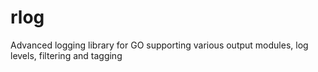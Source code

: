 rlog
====

Advanced logging library for GO supporting various output modules, log levels, filtering and tagging
